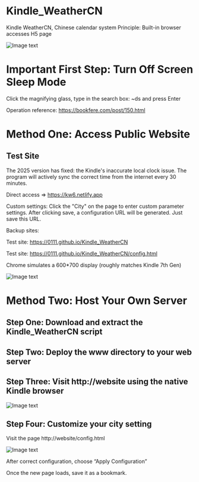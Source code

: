 # Kindle_WeatherCN
Kindle WeatherCN, Chinese calendar system
Principle: Built-in browser accesses H5 page

![Image text](https://raw.githubusercontent.com/0111/Kindle_WeatherCN/main/00-JustSoso.jpg)

# Important First Step: Turn Off Screen Sleep Mode
Click the magnifying glass, type in the search box: ~ds and press Enter

Operation reference: https://bookfere.com/post/150.html


# Method One: Access Public Website
## Test Site
The 2025 version has fixed: the Kindle's inaccurate local clock issue. The program will actively sync the correct time from the internet every 30 minutes.

Direct access => https://kw6.netlify.app

Custom settings: Click the "City" on the page to enter custom parameter settings. After clicking save, a configuration URL will be generated. Just save this URL.

Backup sites:

Test site: https://0111.github.io/Kindle_WeatherCN

Test site: https://0111.github.io/Kindle_WeatherCN/config.html

Chrome simulates a 600*700 display (roughly matches Kindle 7th Gen)

![Image text](https://raw.githubusercontent.com/0111/Kindle_WeatherCN/main/05-Chome_WebView.png)


# Method Two: Host Your Own Server
## Step One: Download and extract the Kindle_WeatherCN script

## Step Two: Deploy the www directory to your web server

## Step Three: Visit http://website using the native Kindle browser
![Image text](https://raw.githubusercontent.com/0111/Kindle_WeatherCN/main/03-WebVist_127-0-0-2.png)

## Step Four: Customize your city setting
Visit the page http://website/config.html

![Image text](https://raw.githubusercontent.com/0111/Kindle_WeatherCN/main/04-Setting_City.png)

After correct configuration, choose “Apply Configuration”

Once the new page loads, save it as a bookmark.
